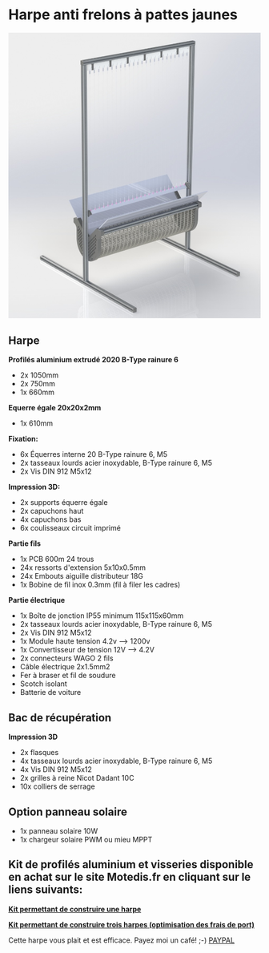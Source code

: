 # Harpe anti frelons à pattes jaunes

![This is an image](https://github.com/Ratamuse/Harpe/blob/main/Harpe%20ruches/Images/Harpe1.JPG)

## Harpe

**Profilés aluminium extrudé 2020 B-Type rainure 6**
- 2x 1050mm
- 2x 750mm
- 1x 660mm

**Equerre égale 20x20x2mm**
- 1x 610mm

**Fixation:**
- 6x Équerres interne 20 B-Type rainure 6, M5
- 2x tasseaux lourds acier inoxydable, B-Type rainure 6, M5
- 2x Vis DIN 912 M5x12

**Impression 3D:**
- 2x supports équerre égale
- 2x capuchons haut
- 4x capuchons bas
- 6x coulisseaux circuit imprimé

**Partie fils**
- 1x PCB 600m 24 trous
- 24x ressorts d'extension 5x10x0.5mm
- 24x Embouts aiguille distributeur 18G
- 1x Bobine de fil inox 0.3mm (fil à filer les cadres)

**Partie électrique**
- 1x Boîte de jonction IP55 minimum 115x115x60mm
- 2x tasseaux lourds acier inoxydable, B-Type rainure 6, M5
- 2x Vis DIN 912 M5x12
- 1x Module haute tension 4.2v --> 1200v
- 1x Convertisseur de tension 12V --> 4.2V
- 2x connecteurs WAGO 2 fils
- Câble électrique 2x1.5mm2
- Fer à braser et fil de soudure
- Scotch isolant
- Batterie de voiture

## Bac de récupération

**Impression 3D**
- 2x flasques
- 4x tasseaux lourds acier inoxydable, B-Type rainure 6, M5
- 4x Vis DIN 912 M5x12
- 2x grilles à reine Nicot Dadant 10C
- 10x colliers de serrage

## Option panneau solaire
- 1x panneau solaire 10W
- 1x chargeur solaire PWM ou mieu MPPT

## Kit de profilés aluminium et visseries disponible en achat sur le site Motedis.fr en cliquant sur le liens suivants:

**[Kit permettant de construire une harpe](https://www.motedis.fr/shop/create_offers_kit.php?oID=807541)**

**[Kit permettant de construire trois harpes (optimisation des frais de port)](https://www.motedis.fr/shop/create_offers_kit.php?oID=807542)**

Cette harpe vous plait et est efficace. Payez moi un café! ;-) [PAYPAL](https://paypal.me/GNUVarioE?country.x=FR&locale.x=fr_FR)









